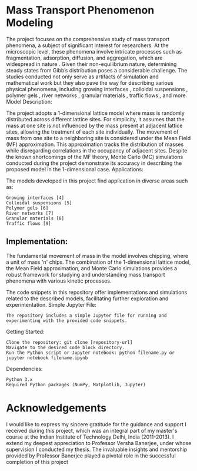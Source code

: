 # Mass Transport Phenomenon Modeling
The project focuses on the comprehensive study of mass transport phenomena, a subject of significant interest for researchers. At the microscopic level, these phenomena involve intricate processes such as fragmentation, adsorption, diffusion, and aggregation, which are widespread in nature . Given their non-equilibrium nature, determining steady states from Gibb’s distribution poses a considerable challenge. The studies conducted not only serve as artifacts of simulation and mathematical work  but they also pave the way for describing various physical phenomena, including growing interfaces , colloidal suspensions , polymer gels , river networks , granular materials , traffic flows , and more.
Model Description:

The project adopts a 1-dimensional lattice model where mass is randomly distributed across different lattice sites. For simplicity, it assumes that the mass at one site is not influenced by the mass present at adjacent lattice sites, allowing the treatment of each site individually. The movement of mass from one site to a neighboring site is considered under the Mean Field (MF) approximation. This approximation tracks the distribution of masses while disregarding correlations in the occupancy of adjacent sites. Despite the known shortcomings of the MF theory, Monte Carlo (MC) simulations conducted during the project demonstrate its accuracy in describing the proposed model in the 1-dimensional case.
Applications:

The models developed in this project find application in diverse areas such as:

    Growing interfaces [4]
    Colloidal suspensions [5]
    Polymer gels [6]
    River networks [7]
    Granular materials [8]
    Traffic flows [9]

## Implementation:

The fundamental movement of mass in the model involves chipping, where a unit of mass 'n' chips. The combination of the 1-dimensional lattice model, the Mean Field approximation, and Monte Carlo simulations provides a robust framework for studying and understanding mass transport phenomena with various kinetic processes.

The code snippets in this repository offer implementations and simulations related to the described models, facilitating further exploration and experimentation.
Simple Jupyter File:

    The repository includes a simple Jupyter file for running and experimenting with the provided code snippets.

Getting Started:

    Clone the repository: git clone [repository-url]
    Navigate to the desired code block directory.
    Run the Python script or Jupyter notebook: python filename.py or jupyter notebook filename.ipynb

Dependencies:

    Python 3.x
    Required Python packages (NumPy, Matplotlib, Jupyter)
# Acknowledgements
I would like to express my sincere gratitude for the guidance and support I received during this project, which was an integral part of my master's course at the Indian Institute of Technology Delhi, India (2011-2013). I extend my deepest appreciation to Professor Versha Banerjee, under whose supervision I conducted my thesis. The invaluable insights and mentorship provided by Professor Banerjee played a pivotal role in the successful completion of this project

